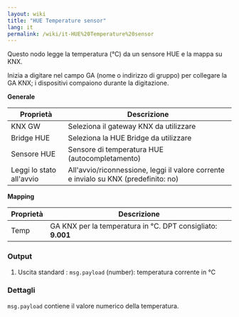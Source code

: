 ```yaml
---
layout: wiki
title: "HUE Temperature sensor"
lang: it
permalink: /wiki/it-HUE%20Temperature%20sensor
---
```

Questo nodo legge la temperatura (°C) da un sensore HUE e la mappa su KNX.

Inizia a digitare nel campo GA (nome o indirizzo di gruppo) per collegare la GA KNX; i dispositivi compaiono durante la digitazione.

**Generale**

| Proprietà | Descrizione |
|--|--|
| KNX GW | Seleziona il gateway KNX da utilizzare |
| Bridge HUE | Seleziona la HUE Bridge da utilizzare |
| Sensore HUE | Sensore di temperatura HUE (autocompletamento) |
| Leggi lo stato all'avvio | All'avvio/riconnessione, leggi il valore corrente e invialo su KNX (predefinito: no) |

**Mapping**

| Proprietà | Descrizione |
|--|--|
| Temp | GA KNX per la temperatura in °C. DPT consigliato: <b>9.001</b> |

### Output

1. Uscita standard
   : `msg.payload` (number): temperatura corrente in °C

### Dettagli

`msg.payload` contiene il valore numerico della temperatura.
